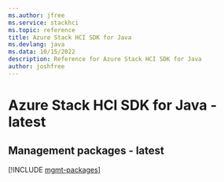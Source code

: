 ```yaml
---
ms.author: jfree
ms.service: stackhci
ms.topic: reference
title: Azure Stack HCI SDK for Java
ms.devlang: java
ms.data: 10/15/2022
description: Reference for Azure Stack HCI SDK for Java
author: joshfree
---
```

# Azure Stack HCI SDK for Java - latest

## Management packages - latest
[!INCLUDE [mgmt-packages](stack-hci-mgmt-index.md)]
